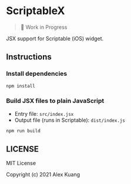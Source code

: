 # ScriptableX

> 🚧 Work in Progress

JSX support for Scriptable (iOS) widget.

## Instructions

### Install dependencies

```bash
npm install
```

### Build JSX files to plain JavaScript

- Entry file: `src/index.jsx`
- Output file (runs in Scriptable): `dist/index.js`

```bash
npm run build
```

## LICENSE

MIT License

Copyright (c) 2021 Alex Kuang

